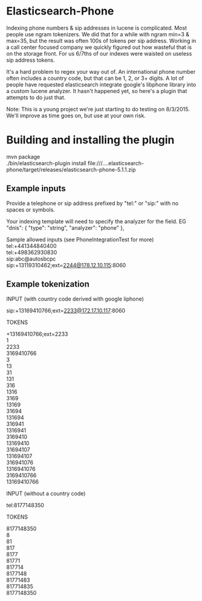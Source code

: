 # Elasticsearch-Phone

Indexing phone numbers & sip addresses in lucene is complicated. Most people use ngram tokenizers. We did that for a while with ngram min=3 & max=35, but the result was often 100s of tokens per sip address. Working in a call center focused company we quickly figured out how wasteful that is on the storage front. For us 6/7ths of our indexes were waisted on useless sip address tokens.

It's a hard problem to regex your way out of. An international phone number often includes a country code, but that can be 1, 2, or 3+ digits. A lot of people have requested elasticsearch integrate google's libphone library into a custom lucene analyzer. It hasn't happened yet, so here's a plugin that attempts to do just that.  

Note: This is a young project we're just starting to do testing on 8/3/2015. We'll improve as time goes on, but use at your own risk.  

# Building and installing the plugin
mvn package  
./bin/elasticsearch-plugin install file:///....elasticsearch-phone/target/releases/elasticsearch-phone-5.1.1.zip

## Example inputs

Provide a telephone or sip address prefixed by "tel:" or "sip:" with no spaces or symbols.

Your indexing template will need to specify the analyzer for the field. EG
            "dnis": {
              "type": "string",
              "analyzer": "phone"
            },


Sample allowed inputs (see PhoneIntegrationTest for more) 
tel:+441344840400   
tel:+498362930830  
sip:abc@autosbcpc  
sip:+13119310462;ext=2244@178.12.10.115:8060  

## Example tokenization

INPUT (with country code derived with google liphone)  

sip:+13169410766;ext=2233@172.17.10.117:8060  

TOKENS  

+13169410766;ext=2233  
1  
2233  
3169410766  
3  
13  
31  
131  
316  
1316  
3169  
13169  
31694  
131694  
316941  
1316941  
3169410  
13169410  
31694107  
131694107  
316941076  
1316941076  
3169410766  
13169410766  

INPUT (without a country code)  

tel:8177148350  

TOKENS  

8177148350  
8  
81  
817  
8177  
81771  
817714  
8177148  
81771483  
817714835  
8177148350  
  
